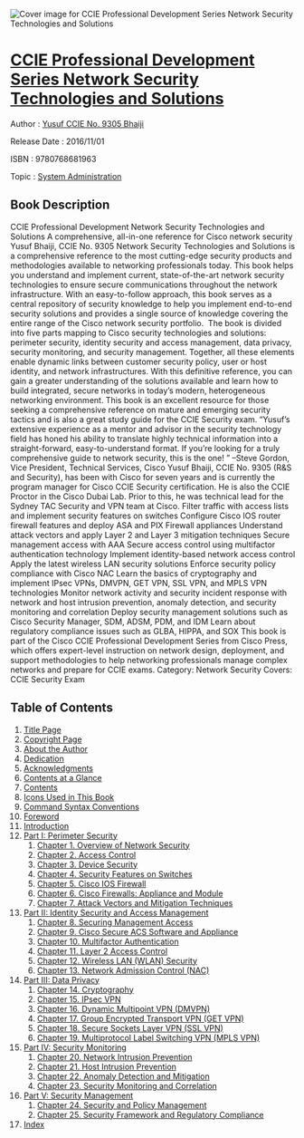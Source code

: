 ![Cover image for CCIE Professional Development Series Network Security Technologies and Solutions](https://imgdetail.ebookreading.net/cover/cover/system_admin/EB9780768681963.jpg)

[CCIE Professional Development Series Network Security Technologies and Solutions](https://ebookreading.net/view/book/CCIE+Professional+Development+Series+Network+Security+Technologies+and+Solutions-EB9780768681963_1.html "CCIE Professional Development Series Network Security Technologies and Solutions")
====================================================================================================================

Author : [Yusuf CCIE No. 9305 Bhaiji](https://ebookreading.net/search/author/Yusuf+CCIE+No.+9305+Bhaiji)

Release Date : 2016/11/01

ISBN : 9780768681963

Topic : [System Administration](https://ebookreading.net/search/category/system-administration)

Book Description
-----------------

CCIE Professional Development
Network Security Technologies and Solutions
A comprehensive, all-in-one reference for Cisco network security
Yusuf Bhaiji, CCIE No. 9305
Network Security Technologies and Solutions is a comprehensive reference to the most cutting-edge security products and methodologies available to networking professionals today. This book helps you understand and implement current, state-of-the-art network security technologies to ensure secure communications throughout the network infrastructure.
With an easy-to-follow approach, this book serves as a central repository of security knowledge to help you implement end-to-end security solutions and provides a single source of knowledge covering the entire range of the Cisco network security portfolio.  The book is divided into five parts mapping to Cisco security technologies and solutions: perimeter security, identity security and access management, data privacy, security monitoring, and security management. Together, all these elements enable dynamic links between customer security policy, user or host identity, and network infrastructures.
With this definitive reference, you can gain a greater understanding of the solutions available and learn how to build integrated, secure networks in today’s modern, heterogeneous networking environment. This book is an excellent resource for those seeking a comprehensive reference on mature and emerging security tactics and is also a great study guide for the CCIE Security exam.
“Yusuf’s extensive experience as a mentor and advisor in the security technology field has honed his ability to translate highly technical information into a straight-forward, easy-to-understand format. If you’re looking for a truly comprehensive guide to network security, this is the one! ”
–Steve Gordon, Vice President, Technical Services, Cisco
Yusuf Bhaiji, CCIE No. 9305 (R&amp;S and Security), has been with Cisco for seven years and is currently the program manager for Cisco CCIE Security certification. He is also the CCIE Proctor in the Cisco Dubai Lab. Prior to this, he was technical lead for the Sydney TAC Security and VPN team at Cisco.
Filter traffic with access lists and implement security features on switches
Configure Cisco IOS router firewall features and deploy ASA and PIX Firewall appliances
Understand attack vectors and apply Layer 2 and Layer 3 mitigation techniques
Secure management access with AAA
Secure access control using multifactor authentication technology
Implement identity-based network access control
Apply the latest wireless LAN security solutions
Enforce security policy compliance with Cisco NAC
Learn the basics of cryptography and implement IPsec VPNs, DMVPN, GET VPN, SSL VPN, and MPLS VPN technologies
Monitor network activity and security incident response with network and host intrusion prevention, anomaly detection, and security monitoring and correlation
Deploy security management solutions such as Cisco Security Manager, SDM, ADSM, PDM, and IDM
Learn about regulatory compliance issues such as GLBA, HIPPA, and SOX
This book is part of the Cisco CCIE Professional Development Series from Cisco Press, which offers expert-level instruction on network design, deployment, and support methodologies to help networking professionals manage complex networks and prepare for CCIE exams.
Category: Network Security
Covers: CCIE Security Exam
              
Table of Contents
-----------------

1. [Title Page](https://ebookreading.net/view/book/CCIE+Professional+Development+Series+Network+Security+Technologies+and+Solutions-EB9780768681963_2.html)
1. [Copyright Page](https://ebookreading.net/view/book/CCIE+Professional+Development+Series+Network+Security+Technologies+and+Solutions-EB9780768681963_3.html)
1. [About the Author](https://ebookreading.net/view/book/CCIE+Professional+Development+Series+Network+Security+Technologies+and+Solutions-EB9780768681963_4.html)
1. [Dedication](https://ebookreading.net/view/book/CCIE+Professional+Development+Series+Network+Security+Technologies+and+Solutions-EB9780768681963_5.html)
1. [Acknowledgments](https://ebookreading.net/view/book/CCIE+Professional+Development+Series+Network+Security+Technologies+and+Solutions-EB9780768681963_6.html)
1. [Contents at a Glance](https://ebookreading.net/view/book/CCIE+Professional+Development+Series+Network+Security+Technologies+and+Solutions-EB9780768681963_7.html)
1. [Contents](https://ebookreading.net/view/book/CCIE+Professional+Development+Series+Network+Security+Technologies+and+Solutions-EB9780768681963_8.html)
1. [Icons Used in This Book](https://ebookreading.net/view/book/CCIE+Professional+Development+Series+Network+Security+Technologies+and+Solutions-EB9780768681963_9.html)
1. [Command Syntax Conventions](https://ebookreading.net/view/book/CCIE+Professional+Development+Series+Network+Security+Technologies+and+Solutions-EB9780768681963_10.html)
1. [Foreword](https://ebookreading.net/view/book/CCIE+Professional+Development+Series+Network+Security+Technologies+and+Solutions-EB9780768681963_11.html)
1. [Introduction](https://ebookreading.net/view/book/CCIE+Professional+Development+Series+Network+Security+Technologies+and+Solutions-EB9780768681963_12.html)
1. [Part I: Perimeter Security](https://ebookreading.net/view/book/CCIE+Professional+Development+Series+Network+Security+Technologies+and+Solutions-EB9780768681963_13.html)
    1. [Chapter 1. Overview of Network Security](https://ebookreading.net/view/book/CCIE+Professional+Development+Series+Network+Security+Technologies+and+Solutions-EB9780768681963_14.html)
    1. [Chapter 2. Access Control](https://ebookreading.net/view/book/CCIE+Professional+Development+Series+Network+Security+Technologies+and+Solutions-EB9780768681963_15.html)
    1. [Chapter 3. Device Security](https://ebookreading.net/view/book/CCIE+Professional+Development+Series+Network+Security+Technologies+and+Solutions-EB9780768681963_16.html)
    1. [Chapter 4. Security Features on Switches](https://ebookreading.net/view/book/CCIE+Professional+Development+Series+Network+Security+Technologies+and+Solutions-EB9780768681963_17.html)
    1. [Chapter 5. Cisco IOS Firewall](https://ebookreading.net/view/book/CCIE+Professional+Development+Series+Network+Security+Technologies+and+Solutions-EB9780768681963_18.html)
    1. [Chapter 6. Cisco Firewalls: Appliance and Module](https://ebookreading.net/view/book/CCIE+Professional+Development+Series+Network+Security+Technologies+and+Solutions-EB9780768681963_19.html)
    1. [Chapter 7. Attack Vectors and Mitigation Techniques](https://ebookreading.net/view/book/CCIE+Professional+Development+Series+Network+Security+Technologies+and+Solutions-EB9780768681963_20.html)
1. [Part II: Identity Security and Access Management](https://ebookreading.net/view/book/CCIE+Professional+Development+Series+Network+Security+Technologies+and+Solutions-EB9780768681963_21.html)
    1. [Chapter 8. Securing Management Access](https://ebookreading.net/view/book/CCIE+Professional+Development+Series+Network+Security+Technologies+and+Solutions-EB9780768681963_22.html)
    1. [Chapter 9. Cisco Secure ACS Software and Appliance](https://ebookreading.net/view/book/CCIE+Professional+Development+Series+Network+Security+Technologies+and+Solutions-EB9780768681963_23.html)
    1. [Chapter 10. Multifactor Authentication](https://ebookreading.net/view/book/CCIE+Professional+Development+Series+Network+Security+Technologies+and+Solutions-EB9780768681963_24.html)
    1. [Chapter 11. Layer 2 Access Control](https://ebookreading.net/view/book/CCIE+Professional+Development+Series+Network+Security+Technologies+and+Solutions-EB9780768681963_25.html)
    1. [Chapter 12. Wireless LAN (WLAN) Security](https://ebookreading.net/view/book/CCIE+Professional+Development+Series+Network+Security+Technologies+and+Solutions-EB9780768681963_26.html)
    1. [Chapter 13. Network Admission Control (NAC)](https://ebookreading.net/view/book/CCIE+Professional+Development+Series+Network+Security+Technologies+and+Solutions-EB9780768681963_27.html)
1. [Part III: Data Privacy](https://ebookreading.net/view/book/CCIE+Professional+Development+Series+Network+Security+Technologies+and+Solutions-EB9780768681963_28.html)
    1. [Chapter 14. Cryptography](https://ebookreading.net/view/book/CCIE+Professional+Development+Series+Network+Security+Technologies+and+Solutions-EB9780768681963_29.html)
    1. [Chapter 15. IPsec VPN](https://ebookreading.net/view/book/CCIE+Professional+Development+Series+Network+Security+Technologies+and+Solutions-EB9780768681963_30.html)
    1. [Chapter 16. Dynamic Multipoint VPN (DMVPN)](https://ebookreading.net/view/book/CCIE+Professional+Development+Series+Network+Security+Technologies+and+Solutions-EB9780768681963_31.html)
    1. [Chapter 17. Group Encrypted Transport VPN (GET VPN)](https://ebookreading.net/view/book/CCIE+Professional+Development+Series+Network+Security+Technologies+and+Solutions-EB9780768681963_32.html)
    1. [Chapter 18. Secure Sockets Layer VPN (SSL VPN)](https://ebookreading.net/view/book/CCIE+Professional+Development+Series+Network+Security+Technologies+and+Solutions-EB9780768681963_33.html)
    1. [Chapter 19. Multiprotocol Label Switching VPN (MPLS VPN)](https://ebookreading.net/view/book/CCIE+Professional+Development+Series+Network+Security+Technologies+and+Solutions-EB9780768681963_34.html)
1. [Part IV: Security Monitoring](https://ebookreading.net/view/book/CCIE+Professional+Development+Series+Network+Security+Technologies+and+Solutions-EB9780768681963_35.html)
    1. [Chapter 20. Network Intrusion Prevention](https://ebookreading.net/view/book/CCIE+Professional+Development+Series+Network+Security+Technologies+and+Solutions-EB9780768681963_36.html)
    1. [Chapter 21. Host Intrusion Prevention](https://ebookreading.net/view/book/CCIE+Professional+Development+Series+Network+Security+Technologies+and+Solutions-EB9780768681963_37.html)
    1. [Chapter 22. Anomaly Detection and Mitigation](https://ebookreading.net/view/book/CCIE+Professional+Development+Series+Network+Security+Technologies+and+Solutions-EB9780768681963_38.html)
    1. [Chapter 23. Security Monitoring and Correlation](https://ebookreading.net/view/book/CCIE+Professional+Development+Series+Network+Security+Technologies+and+Solutions-EB9780768681963_39.html)
1. [Part V: Security Management](https://ebookreading.net/view/book/CCIE+Professional+Development+Series+Network+Security+Technologies+and+Solutions-EB9780768681963_40.html)
    1. [Chapter 24. Security and Policy Management](https://ebookreading.net/view/book/CCIE+Professional+Development+Series+Network+Security+Technologies+and+Solutions-EB9780768681963_41.html)
    1. [Chapter 25. Security Framework and Regulatory Compliance](https://ebookreading.net/view/book/CCIE+Professional+Development+Series+Network+Security+Technologies+and+Solutions-EB9780768681963_42.html)
1. [Index](https://ebookreading.net/view/book/CCIE+Professional+Development+Series+Network+Security+Technologies+and+Solutions-EB9780768681963_43.html)
